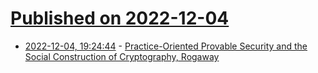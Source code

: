 # [Published on 2022-12-04](index.md)

* [2022-12-04, 19:24:44](https://lobste.rs/s/cy3yal/practice_oriented_provable_security) - [Practice-Oriented Provable Security and the Social Construction of Cryptography, Rogaway](https://www.cs.ucdavis.edu/~rogaway/papers/cc.pdf)
